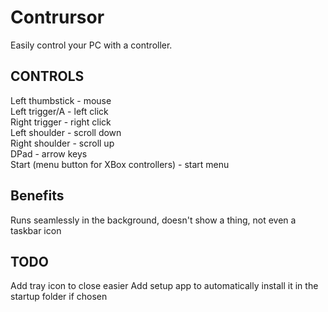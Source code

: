 # Contrursor
Easily control your PC with a controller.

## CONTROLS
Left thumbstick - mouse  
Left trigger/A - left click  
Right trigger - right click  
Left shoulder - scroll down  
Right shoulder - scroll up  
DPad - arrow keys  
Start (menu button for XBox controllers) - start menu

## Benefits
Runs seamlessly in the background, doesn't show a thing, not even a taskbar icon

## TODO
Add tray icon to close easier
Add setup app to automatically install it in the startup folder if chosen